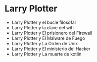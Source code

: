 # Larry Plotter

* Larry Plotter y el bucle filosofal
* Larry Plotter y la clave del wifi
* Larry Plotter y El prisionero del Firewall
* Larry Plotter y El Malware de Fuego
* Larry Plotter y La Orden de Unix
* Larry Plotter y El ministerio del Hacker
* Larry Plotter y La muerte de kotlin



